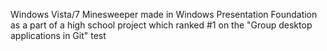 Windows Vista/7 Minesweeper made in Windows Presentation Foundation as a part of a high school project which ranked #1 on the "Group desktop applications in Git" test
